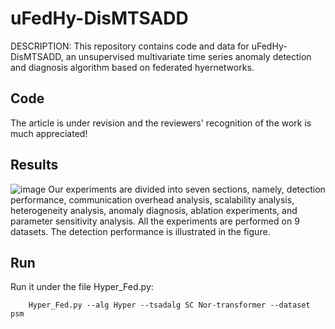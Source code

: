 # uFedHy-DisMTSADD

DESCRIPTION: This repository contains code and data for uFedHy-DisMTSADD, an unsupervised multivariate time series anomaly detection and diagnosis algorithm based on federated hyernetworks.

## Code

The article is under revision and the reviewers' recognition of the work is much appreciated!

## Results
![image](https://github.com/user-attachments/assets/723cac2b-88ac-404a-a949-684ffb708559)
Our experiments are divided into seven sections, namely, detection performance, communication overhead analysis, scalability analysis, heterogeneity analysis, anomaly diagnosis, ablation experiments, and parameter sensitivity analysis. All the experiments are performed on 9 datasets. The detection performance is illustrated in the figure.

## Run
Run it under the file Hyper_Fed.py:
```
    Hyper_Fed.py --alg Hyper --tsadalg SC Nor-transformer --dataset psm
